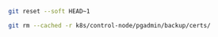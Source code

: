 ```bash
git reset --soft HEAD~1
```

```bash
git rm --cached -r k8s/control-node/pgadmin/backup/certs/
```

